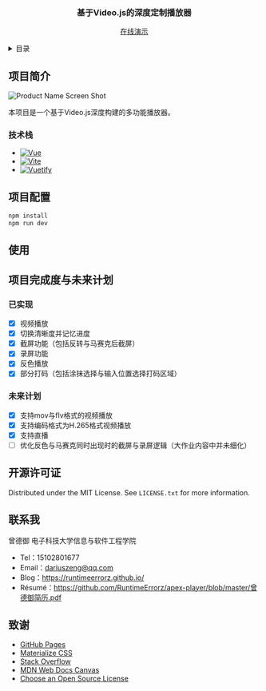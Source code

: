 <div align="center">
<h3 align="center">基于Video.js的深度定制播放器</h3>

<p align="center">
    <a href="https://runtimeerrorz.github.io/player/">在线演示</a>
  </p>
</div>

<details>
  <summary>目录</summary>
  <ol>
    <li>
      <a href="#项目简介">项目简介</a>
      <ul>
        <li><a href="#技术栈">技术栈</a></li>
      </ul>
    </li>
    <li><a href="#项目配置">项目配置</a></li>
    <li><a href="#使用">使用</a></li>
    <li>
      <a href="#项目完成度与未来计划">项目完成度与未来计划</a>
      <ul>
          <li><a href="#已实现">已实现</a></li>
      </ul>
       <ul>
          <li><a href="#未来计划">未来计划</a></li>
      </ul>
    </li>
    <li><a href="#开源许可证">开源许可证</a></li>
    <li><a href="#联系我">联系我</a></li>
    <li><a href="#致谢">致谢</a></li>
  </ol>
</details>

## 项目简介

![Product Name Screen Shot][product-screenshot]

本项目是一个基于Video.js深度构建的多功能播放器。

### 技术栈

* [![Vue][Vue.js]][Vue-url]
* [![Vite][Vite.js]][Vite-url]
* [![Vuetify][Vuetify.js]][Vuetify-url]

## 项目配置

```sh
npm install
npm run dev
```

## 使用

## 项目完成度与未来计划

### 已实现

- [X] 视频播放
- [X] 切换清晰度并记忆进度
- [X] 截屏功能（包括反转与马赛克后截屏）
- [X] 录屏功能
- [X] 反色播放
- [X] 部分打码（包括涂抹选择与输入位置选择打码区域）

### 未来计划

- [X] 支持mov与flv格式的视频播放
- [X] 支持编码格式为H.265格式视频播放
- [X] 支持直播
- [ ] 优化反色与马赛克同时出现时的截屏与录屏逻辑（大作业内容中并未细化）

## 开源许可证

Distributed under the MIT License. See `LICENSE.txt` for more information.

## 联系我

曾德御 电子科技大学信息与软件工程学院

* Tel：15102801677
* Email：dariuszeng@qq.com
* Blog：https://runtimeerrorz.github.io/
* Résumé：https://github.com/RuntimeErrorz/apex-player/blob/master/曾德御简历.pdf

## 致谢

* [GitHub Pages](https://pages.github.com)
* [Materialize CSS](https://github.com/dogfalo/materialize)
* [Stack Overflow](https://stackoverflow.com/)
* [MDN Web Docs Canvas](https://developer.mozilla.org/zh-CN/docs/Web/API/Canvas_API)
* [Choose an Open Source License](https://choosealicense.com)

[Vue.js]: https://img.shields.io/badge/Vue.js-35495E?style=for-the-badge&logo=vuedotjs&logoColor=4FC08D
[Vue-url]: https://vuejs.org/ 

[Vite.js]: https://img.shields.io/badge/Vite-20232A?style=for-the-badge&logo=vite
[Vite-url]: https://vitejs.cn/

[Vuetify.js]: https://img.shields.io/badge/Vuetify-aeddff?style=for-the-badge&logo=vuetify&logoColor=1697F6
[Vuetify-url]: https://next.vuetifyjs.com/

[product-screenshot]: README_PIC/screenshot.png
